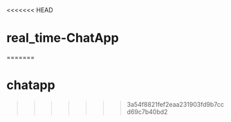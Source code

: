 <<<<<<< HEAD
# real_time-ChatApp
=======
# chatapp
>>>>>>> 3a54f8821fef2eaa231903fd9b7ccd69c7b40bd2
